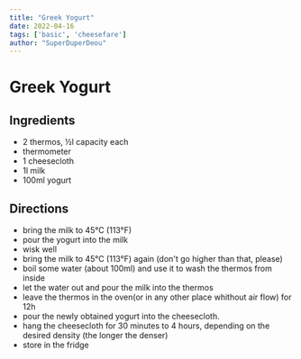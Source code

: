 ```yaml
---
title: "Greek Yogurt"
date: 2022-04-16
tags: ['basic', 'cheesefare']
author: "SuperDuperDeou" 
---
```


# Greek Yogurt

## Ingredients

- 2 thermos, ½l capacity each
- thermometer
- 1 cheesecloth 
- 1l milk
- 100ml yogurt

## Directions

- bring the milk to 45°C (113°F)
- pour the yogurt into the milk
- wisk well
- bring the milk to 45°C (113°F) again (don't go higher than that, please)
- boil some water (about 100ml) and use it to wash the thermos from inside
- let the water out and pour the milk into the thermos
- leave the thermos in the oven(or in any other place whithout air flow) for 12h
- pour the newly obtained yogurt into the cheesecloth.
- hang the cheesecloth for 30 minutes to 4 hours, depending on the desired density (the longer the denser)
- store in the fridge
